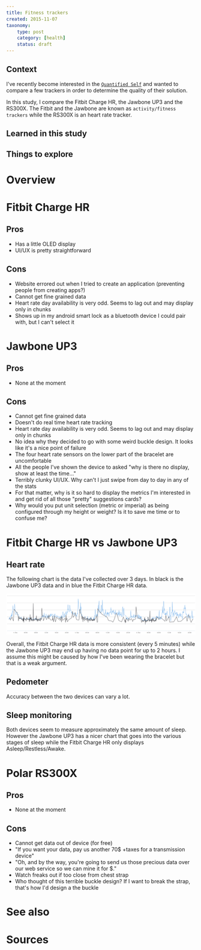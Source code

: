 ```yaml
---
title: Fitness trackers
created: 2015-11-07
taxonomy:
	type: post
	category: [health]
	status: draft
---
```


## Context

I've recently become interested in the [`Quantified Self`](https://en.wikipedia.org/wiki/Quantified_Self) and wanted to compare a few trackers in order to determine the quality of their solution.

In this study, I compare the Fitbit Charge HR, the Jawbone UP3 and the RS300X. The Fitbit and the Jawbone are known as `activity/fitness trackers` while the RS300X is an heart rate tracker.

## Learned in this study

## Things to explore

# Overview

# Fitbit Charge HR

## Pros
- Has a little OLED display
- UI/UX is pretty straightforward

## Cons
- Website errored out when I tried to create an application (preventing people from creating apps?)
- Cannot get fine grained data
- Heart rate day availability is very odd. Seems to lag out and may display only in chunks
- Shows up in my android smart lock as a bluetooth device I could pair with, but I can't select it

# Jawbone UP3

## Pros

- None at the moment

## Cons
- Cannot get fine grained data
- Doesn't do real time heart rate tracking
- Heart rate day availability is very odd. Seems to lag out and may display only in chunks
- No idea why they decided to go with some weird buckle design. It looks like it's a nice point of failure
- The four heart rate sensors on the lower part of the bracelet are uncomfortable
- All the people I've shown the device to asked "why is there no display, show at least the time..."
- Terribly clunky UI/UX. Why can't I just swipe from day to day in any of the stats
- For that matter, why is it so hard to display the metrics I'm interested in and get rid of all those "pretty" suggestions cards?
- Why would you put unit selection (metric or imperial) as being configured through my height or weight? Is it to save me time or to confuse me?

# Fitbit Charge HR vs Jawbone UP3

## Heart rate

The following chart is the data I've collected over 3 days. In black is the Jawbone UP3 data and in blue the Fitbit Charge HR data.

![](images/heart-rate.png)

Overall, the Fitbit Charge HR data is more consistent (every 5 minutes) while the Jawbone UP3 may end up having no data point for up to 2 hours. I assume this might be caused by how I've been wearing the bracelet but that is a weak argument.

## Pedometer

Accuracy between the two devices can vary a lot.

## Sleep monitoring

Both devices seem to measure approximately the same amount of sleep. However the Jawbone UP3 has a nicer chart that goes into the various stages of sleep while the Fitbit Charge HR only displays Asleep/Restless/Awake.

# Polar RS300X

## Pros

- None at the moment

## Cons
- Cannot get data out of device (for free)
- "If you want your data, pay us another 70\$ +taxes for a transmission device"
- "Oh, and by the way, you're going to send us those precious data over our web service so we can mine it for \$."
- Watch freaks out if too close from chest strap
- Who thought of this terrible buckle design? If I want to break the strap, that's how I'd design a the buckle

# See also

# Sources
